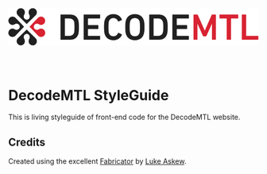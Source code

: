 <p style="text-align: center; margin-bottom: 80px;">
  <img src="src/assets/toolkit/images/decode-logo.svg" width="600">
</p>

# DecodeMTL StyleGuide

This is living styleguide of front-end code for the DecodeMTL website.


## Credits

Created using the excellent [Fabricator](http://fbrctr.github.io/) by [Luke Askew](http://twitter.com/lukeaskew).
